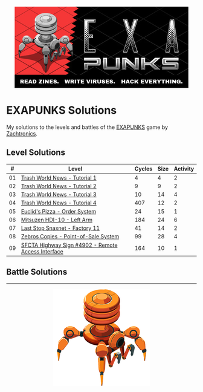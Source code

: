 <p align="center"><img src="./assets/exapunks.jpg" alt="EXAPUNKS logo"/></p>

# EXAPUNKS Solutions

My solutions to the levels and battles of the [EXAPUNKS](https://store.steampowered.com/app/716490/EXAPUNKS/) game by [Zachtronics](http://www.zachtronics.com/).

## Level Solutions

| #   | Level                                                                                                                       | Cycles | Size | Activity |
| --- | --------------------------------------------------------------------------------------------------------------------------- | ------ | ---- | -------- |
| 01  | [Trash World News - Tutorial 1](./solutions/levels/01-trash-world-news-tutorial-1)                                          | 4      | 4    | 2        |
| 02  | [Trash World News - Tutorial 2](./solutions/levels/02-trash-world-news-tutorial-2)                                          | 9      | 9    | 2        |
| 03  | [Trash World News - Tutorial 3](./solutions/levels/03-trash-world-news-tutorial-3)                                          | 10     | 14   | 4        |
| 04  | [Trash World News - Tutorial 4](./solutions/levels/04-trash-world-news-tutorial-4)                                          | 407    | 12   | 2        |
| 05  | [Euclid's Pizza - Order System](./solutions/levels/05-euclids-pizza-order-system)                                           | 24     | 15   | 1        |
| 06  | [Mitsuzen HDI-10 - Left Arm](./solutions/levels/06-mitsuzen-hdi-10-left-arm)                                                | 184    | 24   | 6        |
| 07  | [Last Stop Snaxnet - Factory 11](./solutions/levels/07-last-stop-snaxnet-factory-11)                                        | 41     | 14   | 2        |
| 08  | [Zebros Copies - Point-of-Sale System](./solutions/levels/08-zebros-copies-point-of-sale-system)                            | 99     | 28   | 4        |
| 09  | [SFCTA Highway Sign #4902 - Remote Access Interface](./solutions/levels/09-sfcta-highway-sign-4902-remote-access-interface) | 164    | 10   | 1        |

## Battle Solutions

---

<p align="center"><img src="./assets/exa.png" alt="EXAPUNKS logo"/></p>
